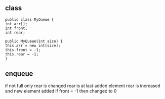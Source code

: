 ## class
```
public class MyQueue {  
int arr[];  
int front;  
int rear;  
  
public MyQueue(int size) {  
this.arr = new int[size];  
this.front = -1;  
this.rear = -1;  
}
```

## enqueue

if not full
	only rear is changed
	rear is at last added element
	rear is increased and new element added
	if front = -1
		then changed to 0
	
	